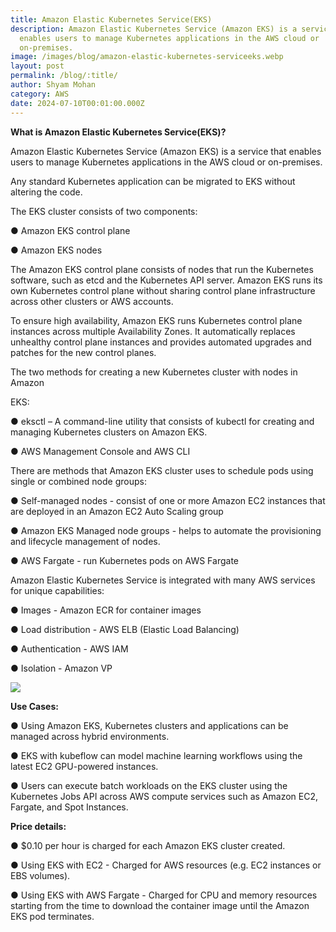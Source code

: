 ```yaml
---
title: Amazon Elastic Kubernetes Service(EKS)
description: Amazon Elastic Kubernetes Service (Amazon EKS) is a service that
  enables users to manage Kubernetes applications in the AWS cloud or
  on-premises.
image: /images/blog/amazon-elastic-kubernetes-serviceeks.webp
layout: post
permalink: /blog/:title/
author: Shyam Mohan
category: AWS
date: 2024-07-10T00:01:00.000Z
---
```

**What is Amazon Elastic Kubernetes Service(EKS)?**

Amazon Elastic Kubernetes Service (Amazon EKS) is a service that enables users to manage Kubernetes applications in the AWS cloud or on-premises.

Any standard Kubernetes application can be migrated to EKS without altering the code.

The EKS cluster consists of two components:

● Amazon EKS control plane

● Amazon EKS nodes

The Amazon EKS control plane consists of nodes that run the Kubernetes software, such as etcd and the Kubernetes API server. Amazon EKS runs its own Kubernetes control plane without sharing control plane infrastructure across other clusters or AWS accounts.

To ensure high availability, Amazon EKS runs Kubernetes control plane instances across multiple Availability Zones. It automatically replaces unhealthy control plane instances and provides automated upgrades and patches for the new control planes.

The two methods for creating a new Kubernetes cluster with nodes in Amazon

EKS:

● eksctl – A command-line utility that consists of kubectl for creating and managing Kubernetes clusters on Amazon EKS.

● AWS Management Console and AWS CLI


There are methods that Amazon EKS cluster uses to schedule pods using single or combined node groups:

● Self-managed nodes - consist of one or more Amazon EC2 instances that are deployed in an Amazon EC2 Auto Scaling group

● Amazon EKS Managed node groups - helps to automate the provisioning and lifecycle management of nodes.

● AWS Fargate - run Kubernetes pods on AWS Fargate

Amazon Elastic Kubernetes Service is integrated with many AWS services for unique capabilities:

● Images - Amazon ECR for container images

● Load distribution - AWS ELB (Elastic Load Balancing)

● Authentication - AWS IAM

● Isolation - Amazon VP

  

![](https://lh7-us.googleusercontent.com/docsz/AD_4nXehITiFL2a9pbyob_qQch9HB0gbHFaXTtqeJCLTfxoCvx18DbwghajVOgBr25ITSNA3jx_skLqdkG1g9Zu9Qrr5t_khZd5GOlUOekciDxY5fFFKUo8wQB19fAHWmSKtcDBQnSGD9-CdL58iz_w26xdeiaAY?key=DolJBsYn1X8zMHIyAnLicQ)
  

**Use Cases:**

● Using Amazon EKS, Kubernetes clusters and applications can be managed across hybrid environments.

● EKS with kubeflow can model machine learning workflows using the latest EC2 GPU-powered instances.

● Users can execute batch workloads on the EKS cluster using the Kubernetes Jobs API across AWS compute services such as Amazon EC2, Fargate, and Spot Instances.


**Price details:**

● $0.10 per hour is charged for each Amazon EKS cluster created.

● Using EKS with EC2 - Charged for AWS resources (e.g. EC2 instances or EBS volumes).

● Using EKS with AWS Fargate - Charged for CPU and memory resources starting from the time to download the container image until the Amazon EKS pod terminates.
